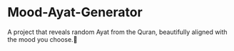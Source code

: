 # Mood-Ayat-Generator
A project that reveals random Ayat from the Quran, beautifully aligned with the mood you choose.🕋
